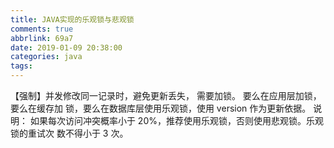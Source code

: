 ```yaml
---
title: JAVA实现的乐观锁与悲观锁
comments: true
abbrlink: 69a7
date: 2019-01-09 20:38:00
categories: java
tags:
---
```


<!-- more -->


【强制】并发修改同一记录时，避免更新丢失， 需要加锁。 要么在应用层加锁，要么在缓存加
锁，要么在数据库层使用乐观锁，使用 version 作为更新依据。
说明： 如果每次访问冲突概率小于 20%，推荐使用乐观锁，否则使用悲观锁。乐观锁的重试次
数不得小于 3 次。
